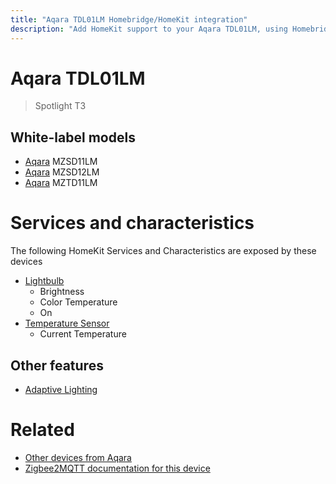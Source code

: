 ```yaml
---
title: "Aqara TDL01LM Homebridge/HomeKit integration"
description: "Add HomeKit support to your Aqara TDL01LM, using Homebridge, Zigbee2MQTT and homebridge-z2m."
---
```

<!---
This file has been GENERATED using src/docgen/docgen.ts
DO NOT EDIT THIS FILE MANUALLY!
-->
# Aqara TDL01LM
> Spotlight T3


## White-label models
* [Aqara](../index.md#aqara) MZSD11LM
* [Aqara](../index.md#aqara) MZSD12LM
* [Aqara](../index.md#aqara) MZTD11LM

# Services and characteristics
The following HomeKit Services and Characteristics are exposed by
these devices

* [Lightbulb](../../light.md)
  * Brightness
  * Color Temperature
  * On
* [Temperature Sensor](../../sensors.md)
  * Current Temperature

## Other features
* [Adaptive Lighting](../../light.md)

# Related
* [Other devices from Aqara](../index.md#aqara)
* [Zigbee2MQTT documentation for this device](https://www.zigbee2mqtt.io/devices/TDL01LM.html)